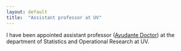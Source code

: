 ```yaml
---
layout: default
title:  "Assistant professor at UV"
---
```


I have been appointed assistant professor ([Ayudante Doctor](https://en.wikipedia.org/wiki/Academic_ranks_in_Spain)) at the department of Statistics and Operational Research at UV. 


